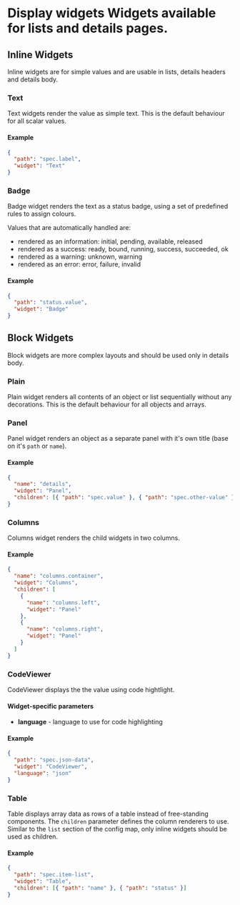 # Display widgets Widgets available for lists and details pages.

## Inline Widgets

Inline widgets are for simple values and are usable in lists, details headers and details body.

### Text

Text widgets render the value as simple text. This is the default behaviour for all scalar values.

#### Example

```json
{
  "path": "spec.label",
  "widget": "Text"
}
```

### Badge

Badge widget renders the text as a status badge, using a set of predefined rules to assign colours.

Values that are automatically handled are:

- rendered as an information: initial, pending, available, released
- rendered as a success: ready, bound, running, success, succeeded, ok
- rendered as a warning: unknown, warning
- rendered as an error: error, failure, invalid

#### Example

```json
{
  "path": "status.value",
  "widget": "Badge"
}
```

## Block Widgets

Block widgets are more complex layouts and should be used only in details body.

### Plain

Plain widget renders all contents of an object or list sequentially without any decorations. This is the default behaviour for all objects and arrays.

### Panel

Panel widget renders an object as a separate panel with it's own title (base on it's `path` or `name`).

#### Example

```json
{
  "name": "details",
  "widget": "Panel",
  "children": [{ "path": "spec.value" }, { "path": "spec.other-value" }]
}
```

### Columns

Columns widget renders the child widgets in two columns.

#### Example

```json
{
  "name": "columns.container",
  "widget": "Columns",
  "children": [
    {
      "name": "columns.left",
      "widget": "Panel"
    },
    {
      "name": "columns.right",
      "widget": "Panel"
    }
  ]
}
```

### CodeViewer

CodeViewer displays the the value using code hightlight.

#### Widget-specific parameters

- **language** - language to use for code highlighting

#### Example

```json
{
  "path": "spec.json-data",
  "widget": "CodeViewer",
  "language": "json"
}
```

### Table

Table displays array data as rows of a table instead of free-standing components. The `children` parameter defines the column renderers to use. Similar to the `list` section of the config map, only inline widgets should be used as children.

#### Example

```json
{
  "path": "spec.item-list",
  "widget": "Table",
  "children": [{ "path": "name" }, { "path": "status" }]
}
```

